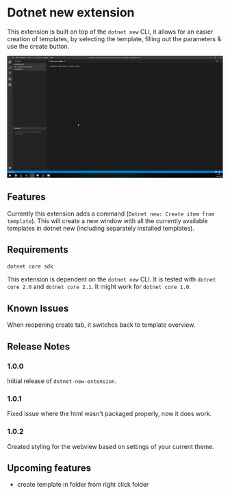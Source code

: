 # Dotnet new extension

This extension is built on top of the `dotnet new` CLI, it allows for an easier creation of templates, by selecting the template, filling out the parameters & use the create button.

![extension gif](./extension.gif)

## Features

Currently this extension adds a command (`Dotnet new: Create item from template`). This will create a new window with all the currently available templates in dotnet new (including separately installed templates).

## Requirements

`dotnet core sdk`

This extension is dependent on the `dotnet new` CLI. It is tested with `dotnet core 2.0` and `dotnet core 2.1`. It might work for `dotnet core 1.0`.

## Known Issues

When reopening create tab, it switches back to template overview.

## Release Notes


### 1.0.0

Initial release of `dotnet-new-extension`.

### 1.0.1

Fixed issue where the html wasn't packaged properly, now it does work.

### 1.0.2

Created styling for the webview based on settings of your current theme.

## Upcoming features

- create template in folder from right click folder